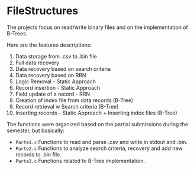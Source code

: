 # FileStructures
<p>The projects focus on read/write binary files and on the implementation of B-Trees.</p> 
<p>Here are the features descriptions:</p>

  1. Data storage from .csv to .bin file
  2. Full data recovery
  3.  Data recovery based on search criteria
  4.  Data recovery based on RRN
  5.  Logic Removal - Static Approach
  6.  Record insertion - Static Approach
  7.  Field update of a record - RRN
  8.  Creation of index file from data records (B-Tree)
  9.  Record retrieval w Search criteria (B-Tree)
  10. Inserting records - Static Approach + Inserting index files (B-Tree)
  
<p> The functions were organized based on the partial submissions during the semester, but basically:</p>

- `Parte1.c`
       Functions to read and parse .csv and write in stdout and .bin.
- `Parte2.c`
       Functions to analyze search criteria, recovery and add new records to .bin file.
- `Parte3.c`
       Functions related to B-Tree implementation.
